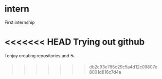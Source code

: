 # intern
First internship

<<<<<<< HEAD
Trying out github
=======
I enjoy creating repositories and :coffee:.
>>>>>>> db2c93e785c29c5a4d12c09807e8001d816c7d4a
